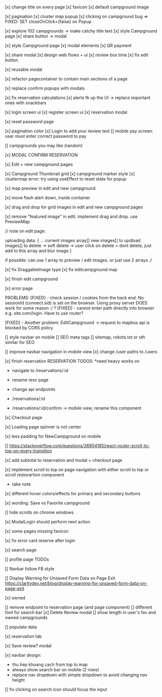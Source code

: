 [x] change title on every page
[x] favicon
[x] default campground image

[x] pagination
[x] cluster map popup
[x] clicking on campground bug => FIXED: SET closeOnClick={false} on Popup

[x] explore 102 campgrounds -> make catchy title text
[x] style Campground page
[x] share button -> modal

[x] style Campground page
[x] modal elements
[x] QR payment

[x] share modal
[x] design web flows + ui
[x] review box time
[x] fix edit button

[x] reusable modal

[x] refactor pagecontainer to contain main sections of a page

[x] replace confirm popups with modals

[x] fix reservation calculations
[x] alerts fk up the UI -> replace important ones with snackbars

[x] login screen ui
[x] register screen ui
[x] reservation modal

[x] reset password page

[x] pagination color
[x] Login to add your review text
[] mobile pay screen: user must enter correct password to pay

[] campgrounds you may like (random)

[x] MODAL CONFIRM RESERVATION

[x] Edit + new campground pages

[x] Campground Thumbnail grid
[x] campground marker style
[x] clustermap error: try using useEffect to reset state for popup

[x] map preview in edit and new campground

[x] move flash alert down, inside container

[x] drag and drop for grid images in edit and new campground pages

[x] remove "featured image" in edit. implement drag and drop. use PreviewMap

// note on edit page:

uploading data:
{
    ...
    current images array[]
    new images[] to updload
    images[] to delete -> soft delete -> user click on delete = dont delete, just add to this array and blur image 
}

if possible: can use 1 array to preview / edit images. or just use 2 arrays :/

[x] fix DraggableImage type
[x] fix editcampground map

[x] finish edit campground

[x] error page

PROBLEMS:
[FIXED] - check session / cookies from the back end. No sessionId (connect.sid) is set on the browser. Using proxy server DOES work for some reason :/ ?
[FIXED] - cannot enter path directly into browser e.g. site.com/login. Have to use router?

[FIXED] - Another problem: EditCampground -> request to mapbox api is blocked by CORS policy

[] style navbar on mobile
[] SEO meta tags
[] sitemap, robots.txt or sth similar for SEO

[] improve navbar navigation in mobile view
[x] change /user paths to /users

[x] finish reservation
RESERVATION TODOS:
*need heavy works on <Reservation />

- navigate to /reservations/:id
- rename resv page
- change api endpoints

- /reservations/:id
- /reservations/:id/confirm -> mobile view, rename this component

[x] Checkout page

[x] Loading page spinner is not center

[x] less padding for NewCampground on mobile

[] https://stackoverflow.com/questions/36904185/react-router-scroll-to-top-on-every-transition

[x] add subtotal to reservation 
and modal + checkout page

[x] implement scroll to top on page navigation with either scroll to top or scroll restorartion component 
+ take note

[x] different hover colors/effects for primary and secondary buttons

[x] wording: Save vs Favorite campground

[] hide scrolls on chrome windows

[x] ModalLogin should perform next action

[x] some pages missing favicon

[x] fix error cant reserve after login

[x] search page

[] profile page TODOs

[] Navbar follow FB style

[] Display Warning for Unsaved Form Data on Page Exit
https://claritydev.net/blog/display-warning-for-unsaved-form-data-on-page-exit

[x] owned

[] remove endpoint to reservation page (and page component)
[] different font for search bar
[x] Delete Review modal
[] show length in user's fav and owned campgrounds

[] populate data

[x] reservation tab

[x] Save review? modal

[x] navbar design:
- thu hep khoang cach from top to map
- always show search bar on mobile (2 rows)
- replace nav dropdown with simple dropdown to avoid changing nav height

[] fix clicking on search icon should focus the input